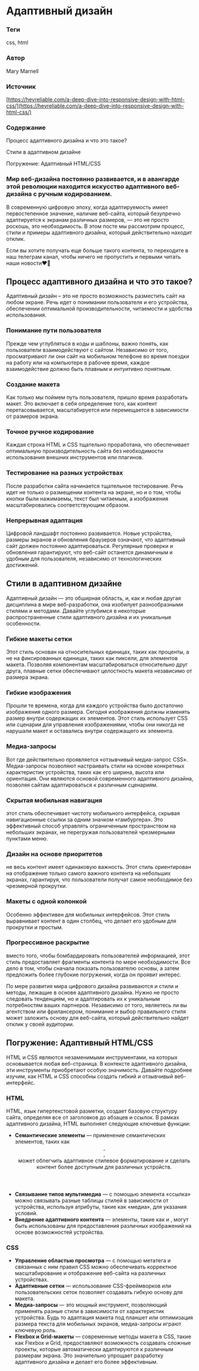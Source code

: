 # Адаптивный дизайн

### Теги

css, html

### Автор

Mary Marnell

### Источник

[https://heyreliable.com/a-deep-dive-into-responsive-design-with-html-css/](https://heyreliable.com/a-deep-dive-into-responsive-design-with-html-css/)

### Содержание

Процесс адаптивного дизайна и что это такое?

Стили в адаптивном дизайне

Погружение: Адаптивный HTML/CSS

### Мир веб-дизайна постоянно развивается, и в авангарде этой революции находится искусство адаптивного веб-дизайна с ручным кодированием. 

В современную цифровую эпоху, когда адаптируемость имеет первостепенное значение, наличие веб-сайта, который безупречно адаптируется к экранам различных размеров, — это не просто роскошь, это необходимость. В этом посте мы рассмотрим процесс, стили и примеры адаптивного дизайна, который действительно находит отклик.

Если вы хотите получать еще больше такого контента, то переходите в наш телеграм канал, чтобы ничего не пропустить и первыми читать наши новости❤️🫶

## Процесс адаптивного дизайна и что это такое?

Адаптивный дизайн – это не просто возможность разместить сайт на любом экране. Речь идет о понимании пользователя и его устройства, обеспечении оптимальной производительности, читаемости и удобства использования.

### **Понимание пути пользователя**

Прежде чем углубляться в коды и шаблоны, важно понять, как пользователи взаимодействуют с сайтом. Независимо от того, просматривают ли они сайт на мобильном телефоне во время поездки на работу или на компьютере в рабочее время, каждое взаимодействие должно быть плавным и интуитивно понятным.

### **Создание макета**

Как только мы поймем путь пользователя, пришло время разработать макет. Это включает в себя определение того, как контент перетасовывается, масштабируется или перемещается в зависимости от размеров экрана.

### **Точное ручное кодирование**

Каждая строка HTML и CSS тщательно проработана, что обеспечивает оптимальную производительность сайта без необходимости использования внешних инструментов или плагинов.

### **Тестирование на разных устройствах**

После разработки сайта начинается тщательное тестирование. Речь идет не только о размещении контента на экране, но и о том, чтобы кнопки были нажимаемы, текст был читаемым, а изображения масштабировались соответствующим образом.

### **Непрерывная адаптация**

Цифровой ландшафт постоянно развивается. Новые устройства, размеры экранов и обновления браузеров означают, что адаптивный сайт должен постоянно адаптироваться. Регулярные проверки и обновления гарантируют, что веб-сайт останется динамичным и удобным для пользователя, независимо от технологических достижений.

## Стили в адаптивном дизайне

Адаптивный дизайн — это обширная область, и, как и любая другая дисциплина в мире веб-разработки, она изобилует разнообразными стилями и методами. Давайте углубимся в некоторые распространенные стили адаптивного дизайна и их уникальные особенности.

### **Гибкие макеты сетки**

Этот стиль основан на относительных единицах, таких как проценты, а не на фиксированных единицах, таких как пиксели, для элементов макета. Позволяя компонентам масштабироваться относительно друг друга, плавные сетки обеспечивают целостность макета независимо от размера экрана.

### **Гибкие изображения**

Прошли те времена, когда для каждого устройства было достаточно изображения одного размера. Сегодня изображения должны изменять размер внутри содержащих их элементов. Этот стиль использует CSS или сценарии для управления изображениями, чтобы они никогда не нарушали макет и оставались внутри содержащего их элемента.

### **Медиа-запросы**

Вот где действительно проявляется «отзывчивый медиа-запрос CSS». Медиа-запросы позволяют настраивать стили на основе конкретных характеристик устройства, таких как его ширина, высота или ориентация. Они являются основой современного адаптивного дизайна, позволяя сайтам адаптироваться к различным сценариям.

### **Скрытая мобильная навигация**

этот стиль обеспечивает чистоту мобильного интерфейса, скрывая навигационные ссылки за одним значком «гамбургера». Это эффективный способ управлять ограниченным пространством на небольших экранах, не перегружая пользователей чрезмерными пунктами меню.

### **Дизайн на основе приоритетов**

не весь контент имеет одинаковую важность. Этот стиль ориентирован на отображение только самого важного контента на небольших экранах, гарантируя, что пользователи получат самое необходимое без чрезмерной прокрутки.

### **Макеты с одной колонкой**

Особенно эффективен для мобильных интерфейсов. Этот стиль выравнивает контент в один столбец, что делает его удобным для прокрутки и простым.

### **Прогрессивное раскрытие**

вместо того, чтобы бомбардировать пользователей информацией, этот стиль предоставляет фрагменты контента по мере необходимости. Все дело в том, чтобы сначала показать пользователю основы, а затем предложить более глубокие погружения, когда он проявит интерес.

По мере развития мира цифрового дизайна развиваются и стили и методы, лежащие в основе адаптивного дизайна. Нужно не просто следовать тенденциям, но и адаптировать их к уникальным потребностям ваших партнеров. Независимо от того, являетесь ли вы агентством или фрилансером, понимание и выбор правильного стиля может заложить основу для веб-сайта, который действительно найдет отклик у своей аудитории.

## Погружение: Адаптивный HTML/CSS

HTML и CSS являются незаменимыми инструментами, на которых основывается любая веб-страница. В контексте адаптивного дизайна, эти инструменты приобретают особую значимость. Давайте подробнее изучим, как HTML и CSS способны создать гибкий и отзывчивый веб-интерфейс.

### **HTML**

HTML, язык гипертекстовой разметки, создает базовую структуру сайта, определяя все от заголовков до абзацев и ссылок. В рамках адаптивного дизайна, HTML выполняет следующие ключевые функции:

- **Семантические элементы** — применение семантических элементов, таких как <header>, <footer>, <nav> может облегчить адаптивное стилевое форматирование и сделать контент более доступным для различных устройств.
- **Связывание типов мультимедиа** — с помощью элемента «ссылка» можно связывать разные таблицы стилей в зависимости от устройства, используя атрибуты, такие как «медиа», для указания условий.
- **Внедрение адаптивного контента** — элементы, такие как <picture> и <source>, могут быть использованы для предоставления различных изображений на основе возможностей устройства.

### **CSS**

- **Управление областью просмотра** — с помощью метатега <viewport> и связанных с ним правил CSS можно обеспечивать корректное масштабирование и отображение веб-сайта на различных устройствах.
- **Адаптивные сетки** — использование CSS-фреймворков или пользовательских сеток позволяет создавать гибкую основу для макета.
- **Медиа-запросы** — это мощный инструмент, позволяющий применять разные стили в зависимости от характеристик устройства. Будь то адаптация макета под планшет или оптимизация размера текста для мобильных экранов, медиа-запросы играют ключевую роль.
- **Flexbox и Grid-макеты** — современные методы макета в CSS, такие как Flexbox и Grid, предоставляют возможность создавать сложные проекты, которые автоматически адаптируются к различным размерам экрана. Это значительно упрощает разработку адаптивного дизайна и делает его более эффективным.